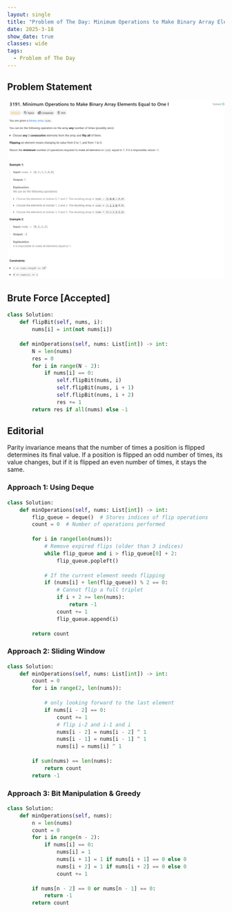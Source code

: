 ```yaml
---
layout: single
title: "Problem of The Day: Minimum Operations to Make Binary Array Elements Equal to One I"
date: 2025-3-18
show_date: true
classes: wide
tags:
  - Problem of The Day
---
```


## Problem Statement

![problem](/assets/images/2025-03-18_19-24-59-problem-3191.jpg)

## Brute Force [Accepted]

```python
class Solution:
    def flipBit(self, nums, i):
        nums[i] = int(not nums[i])

    def minOperations(self, nums: List[int]) -> int:
        N = len(nums)
        res = 0
        for i in range(N - 2):
            if nums[i] == 0:
                self.flipBit(nums, i)
                self.flipBit(nums, i + 1)
                self.flipBit(nums, i + 2)
                res += 1
        return res if all(nums) else -1
```

## Editorial

Parity invariance means that the number of times a position is flipped determines its final value. If a position is flipped an odd number of times, its value changes, but if it is flipped an even number of times, it stays the same.

### Approach 1: Using Deque

```python
class Solution:
    def minOperations(self, nums: List[int]) -> int:
        flip_queue = deque()  # Stores indices of flip operations
        count = 0  # Number of operations performed

        for i in range(len(nums)):
            # Remove expired flips (older than 3 indices)
            while flip_queue and i > flip_queue[0] + 2:
                flip_queue.popleft()

            # If the current element needs flipping
            if (nums[i] + len(flip_queue)) % 2 == 0:
                # Cannot flip a full triplet
                if i + 2 >= len(nums):
                    return -1
                count += 1
                flip_queue.append(i)

        return count
```

### Approach 2: Sliding Window

```python
class Solution:
    def minOperations(self, nums: List[int]) -> int:
        count = 0
        for i in range(2, len(nums)):

            # only looking forward to the last element
            if nums[i - 2] == 0:
                count += 1
                # flip i-2 and i-1 and i
                nums[i - 2] = nums[i - 2] ^ 1
                nums[i - 1] = nums[i - 1] ^ 1
                nums[i] = nums[i] ^ 1

        if sum(nums) == len(nums):
            return count
        return -1
```

### Approach 3: Bit Manipulation & Greedy

```python
class Solution:
    def minOperations(self, nums):
        n = len(nums)
        count = 0
        for i in range(n - 2):
            if nums[i] == 0:
                nums[i] = 1
                nums[i + 1] = 1 if nums[i + 1] == 0 else 0
                nums[i + 2] = 1 if nums[i + 2] == 0 else 0
                count += 1

        if nums[n - 2] == 0 or nums[n - 1] == 0:
            return -1
        return count
```
